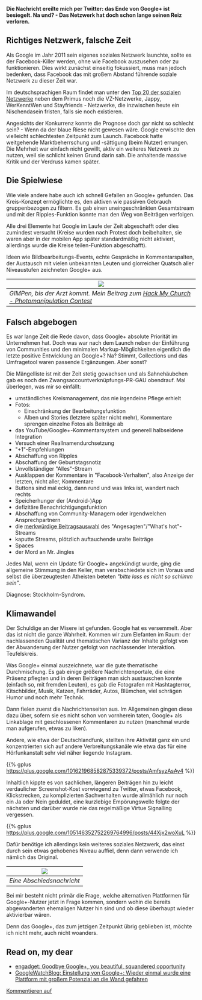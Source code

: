 <!--
.. title: The Notwork
.. slug: diegplusdie
.. date: 2018-10-14 15:30:59 UTC+02:00
.. tags: google+
.. category: socialmedia
.. link: 
.. description: 
.. type: text
-->

**Die Nachricht ereilte mich per Twitter: das Ende von Google+ ist besiegelt. Na und? - Das Netzwerk hat doch schon lange seinen Reiz verloren.**

## Richtiges Netzwerk, falsche Zeit

Als Google im Jahr 2011 sein eigenes soziales Netzwerk launchte, sollte es der Facebook-Killer werden, ohne wie Facebook auszusehen oder zu funktionieren. Dies wirkt zunächst einseitig fokussiert, muss man jedoch bedenken, dass Facebook das mit großem Abstand führende soziale Netzwerk zu dieser Zeit war.

Im deutschsprachigen Raum findet man unter den [Top 20 der sozialen Netzwerke](https://www.muenchnermedien.de/die-20-beliebtesten-sozialen-netzwerke-deutschlands-2011) neben dem Primus noch die VZ-Netzwerke, Jappy, WerKenntWen und Stayfriends - Netzwerke, die inzwischen heute ein Nischendasein fristen, falls sie noch existieren.

Angesichts der Konkurrenz konnte die Prognose doch gar nicht so schlecht sein? - Wenn da der blaue Riese nicht gewesen wäre. Google erwischte den vielleicht schlechtesten Zeitpunkt zum Launch. Facebook hatte weitgehende Marktbeherrschung und -sättigung (beim Nutzer) errungen. Die Mehrheit war einfach nicht gewillt, aktiv ein weiteres Netzwerk zu nutzen, weil sie schlicht keinen Grund darin sah. Die anhaltende massive Kritik und der Verdruss kamen später.

## Die Spielwiese

Wie viele andere habe auch ich schnell Gefallen an Google+ gefunden. Das Kreis-Konzept ermöglichte es, den aktiven wie passiven Gebrauch gruppenbezogen zu filtern. Es gab einen uneingeschränkten Gesamtstream und mit der Ripples-Funktion konnte man den Weg von Beiträgen verfolgen.

Alle drei Elemente hat Google im Laufe der Zeit abgeschafft oder dies zumindest versucht (Kreise wurden nach Protest doch beibehalten, sie waren aber in der mobilen App später standardmäßig nicht aktiviert, allerdings wurde die Kreise teilen-Funktion abgeschafft).

Ideen wie Bildbearbeitungs-Events, echte Gespräche in Kommentarspalten, der Austausch mit vielen unbekannten Leuten und glorreicher Quatsch aller Niveaustufen zeichneten Google+ aus.

| ![](../../images/hackhischurch.jpg) |
| --- |
| *GIMPen, bis der Arzt kommt. Mein Beitrag zum [Hack My Church - Photomanipulation Contest](https://plus.google.com/events/cps909u1f2odcspo2b9davpq6ng)* |

## Falsch abgebogen

Es war lange Zeit die Rede davon, dass Google+ absolute Priorität im Unternehmen hat. Doch was war nach dem Launch neben der Einführung von Communities und den minimalen Markup-Möglichkeiten eigentlich die letzte positive Entwicklung an Google+? Na? Stimmt, Collections und das Umfragetool waren passende Ergänzungen. Aber sonst?

Die Mängelliste ist mit der Zeit stetig gewachsen und als Sahnehäubchen gab es noch den Zwangsaccountverknüpfungs-PR-GAU obendrauf. Mal überlegen, was mir so einfällt:

* umständliches Kreismanagement, das nie irgendeine Pflege erhielt
* Fotos:
    * Einschränkung der Bearbeitungsfunktion
    * Alben und Stories (letztere später nicht mehr), Kommentare sprengen einzelne Fotos als Beiträge ab
* das YouTube/Google+-Kommentarsystem und generell halbseidene Integration
* Versuch einer Reallnamendurchsetzung
* "+1"-Empfehlungen
* Abschaffung von Ripples
* Abschaffung der Geburtstagsnotiz
* Unvollständiger "Alles"-Stream
* Ausklappen der Kommentare in "Facebook-Verhalten", also Anzeige der letzten, nicht aller, Kommentare
* Buttons sind mal eckig, dann rund und was links ist, wandert nach rechts
* Speicherhunger der (Android-)App
* defizitäre Benachrichtigungsfunktion
* Abschaffung von Community-Managern oder irgendwelchen Ansprechpartnern
* die [merkwürdige Beitragsauswahl](https://plus.google.com/105146352752269764996/posts/ghoot8ryt5C) des "Angesagten"/"What's hot"-Streams
* kaputte Streams, plötzlich auftauchende uralte Beiträge
* Spaces
* der Mord an Mr. Jingles

Jedes Mal, wenn ein Update für Google+ angekündigt wurde, ging die allgemeine Stimmung in den Keller, man verabschiedete sich im Voraus und selbst die überzeugtesten Atheisten beteten *"bitte lass es nicht so schlimm sein"*.

Diagnose: Stockholm-Syndrom.

## Klimawandel

Der Schuldige an der Misere ist gefunden. Google hat es versemmelt. Aber das ist nicht die ganze Wahrheit. Kommen wir zum Elefanten im Raum: der nachlassenden Qualität und thematischen Varianz der Inhalte gefolgt von der Abwanderung der Nutzer gefolgt von nachlassender Interaktion. Teufelskreis.

Was Google+ einmal auszeichnete, war die gute thematische Durchmischung. Es gab einige größere Nachrichtenportale, die eine Präsenz pflegten und in deren Beiträgen man sich austauschen konnte (einfach so, mit fremden Leuten), es gab die Fotografen mit Hashtagterror, Kitschbilder, Musik, Katzen, Fahrräder, Autos, Blümchen, viel schrägen Humor und noch mehr Technik.

Dann fielen zuerst die Nachrichtenseiten aus. Im Allgemeinen gingen diese dazu über, sofern sie es nicht schon von vornherein taten, Google+ als Linkablage mit geschlossenen Kommentaren zu nutzen (manchmal wurde man aufgerufen, etwas zu liken).

Andere, wie etwa der Deutschlandfunk, stellten ihre Aktivität ganz ein und konzentrierten sich auf andere Verbreitungskanäle wie etwa das für eine Hörfunkanstalt sehr viel näher liegende Instagram.

{{% gplus https://plus.google.com/101621968582875339372/posts/AmfsyzAsAy4 %}}

Inhaltlich kippte es von sachlichen, längeren Beiträgen hin zu leicht verdaulicher Screenshot-Kost vorwiegend zu Twitter, etwas Facebook, Klickstrecken, zu komplizierten Sachverhalten wurde allmählich nur noch ein Ja oder Nein geduldet, eine kurzlebige Empörungswelle folgte der nächsten und darüber wurde nie das regelmäßige Virtue Signalling vergessen.

{{% gplus https://plus.google.com/105146352752269764996/posts/44Xjx2woXuL %}}

Dafür benötige ich allerdings kein weiteres soziales Netzwerk, das einst durch sein etwas gehobenes Niveau auffiel, denn dann verwende ich nämlich das Original.

| ![](../../images/gplusexodus.png) |
| --- |
| *Eine Abschiedsnachricht* |

Bei mir besteht nicht primär die Frage, welche alternativen Plattformen für Google+-Nutzer jetzt in Frage kommen, sondern wohin die bereits abgewanderten ehemaligen Nutzer hin sind und ob diese überhaupt wieder aktivierbar wären.

Denn das Google+, das zum jetzigen Zeitpunkt übrig geblieben ist, möchte ich nicht mehr, auch nicht woanders.

## Read on, my dear

* [engadget: Goodbye Google+, you beautiful, squandered opportunity](https://www.engadget.com/2018/10/12/goodbye-google-plus-you-beautiful-squandered-opportunity/)
* [GoogleWatchBlog: Einstellung von Google+: Wieder einmal wurde eine Plattform mit großem Potenzial an die Wand gefahren](https://www.googlewatchblog.de/2018/10/einstellung-googleplus-wieder-plattform/)

<p><a class="discuss-on-gplus" href="https://plus.google.com/105146352752269764996/posts/L7QmEaD7HYx">Kommentieren auf <i class="fa fa-google-plus"></i></a></p>
